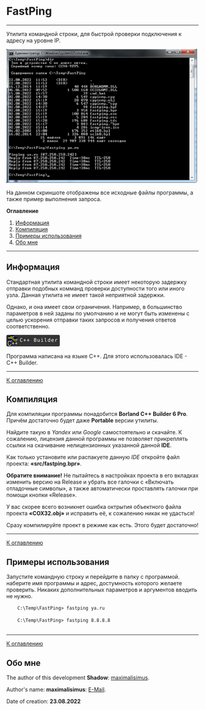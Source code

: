 # FastPing

---

Утилита командной строки, для быстрой проверки подключения к адресу на уровне IP.

<img src="image/fastping-scr.png" width="500px">

На данном скриншоте отображены все исходные файлы программы, а также пример выполнения запроса.

<a name="Oglavlenie"></a>

**Оглавление**

1. [Информация](#Info)
2. [Компиляция](#Compilation)
3. [Примеры использования](#Examples)
4. [Обо мне](#About)

---

## <a name="Info">Информация</a>

Стандартная утилита командной строки имеет некоторую задержку отправки подобных комманд проверки доступности того или иного узла. Данная утилита не имеет такой неприятной задержки. 

Однако, и она имеет свои ограничения. Например, в большинство параметров в ней заданы по умолчанию и не могут быть изменены с целью ускорения отправки таких запросов и получения ответов соответственно.

<img src="image/cpp-builder-icon.svg" width="140">

Программа написана на языке C++. Для этого использовалась IDE - C++ Builder.

---

[К оглавлению](#Oglavlenie)

## <a name="Compilation">Компиляция</a>

Для компиляции программы понадобится **Borland C++ Builder 6 Pro**. Причём достаточно будет даже **Portable** версии утилиты.

Найдите такую в *Yandex* или *Google* самостоятельно и скачайте. К сожалению, лицензия данной программы не позволяет прикреплять ссылки на скачивание нелицензионных указанной данной **IDE**.

Как только установите или распакуете данную *IDE* откройте файл проекта: **«src/fastping.bpr»**.

**Обратите внимание!** Не пытайтесь в настройках проекта в его вкладках изменить версию на Release и убрать все галочки с «Включать отладочные символы», а также автоматически проставлять галочки при помощи кнопки «Release». 

У вас скорее всего возникнет ошибка октрытия объектного файла проекта **«COX32.obj»** и исправить её, к сожалению никак не удасться!

Сразу компилируйте проект в режиме как есть. Этого будет достаточно!

---

[К оглавлению](#Oglavlenie)

## <a name="Examples">Примеры использования</a>

Запустите командную строку и перейдите в папку с программой.
наберите имя программы и адрес, достумность которого желаете проверить. Никаких дополнительных параметров и аргументов вводить не нужно.

```
	C:\Temp\FastPing> fastping ya.ru
	
	C:\Temp\FastPing> fastping 8.8.8.8
	
```

---

[К оглавлению](#Oglavlenie)

## <a name="About">Обо мне</a>

The author of this development **Shadow**: [maximalisimus](https://github.com/maximalisimus).

Author's name: **maximalisimus**: [E-Mail](mailto:maximalis171091@yandex.ru).

Date of creation: **23.08.2022**
